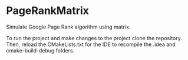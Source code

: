 # PageRankMatrix

Simulate Google Page Rank algorithm using matrix.

To run the project and make changes to the project clone the repository. Then, reload the CMakeLists.txt for the IDE to recompile the .idea and cmake-build-debug folders.
